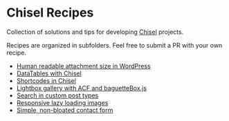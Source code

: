 # Chisel Recipes
Collection of solutions and tips for developing [Chisel](https://github.com/xfiveco/generator-chisel) projects.

Recipes are organized in subfolders. Feel free to submit a PR with your own recipe.

- [Human readable attachment size in WordPress](https://github.com/xfiveco/chisel-recipes/tree/master/wp-attachment-size)
- [DataTables with Chisel](https://github.com/xfiveco/chisel-recipes/tree/master/datatables)
- [Shortcodes in Chisel](https://github.com/xfiveco/chisel-recipes/tree/master/shortcodes)
- [Lightbox gallery with ACF and baguetteBox.js](https://github.com/xfiveco/chisel-recipes/tree/master/acf-gallery-lightbox)
- [Search in custom post types](https://github.com/xfiveco/chisel-recipes/tree/master/search-custom-post-types)
- [Responsive lazy loading images](https://github.com/xfiveco/chisel-recipes/tree/master/responsive-lazy-loading-images)
- [Simple, non-bloated contact form](https://github.com/xfiveco/chisel-recipes/tree/master/non-bloated-contact-form)
